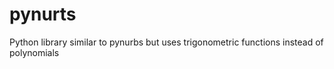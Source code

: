 # pynurts
Python library similar to pynurbs but uses trigonometric functions instead of polynomials
